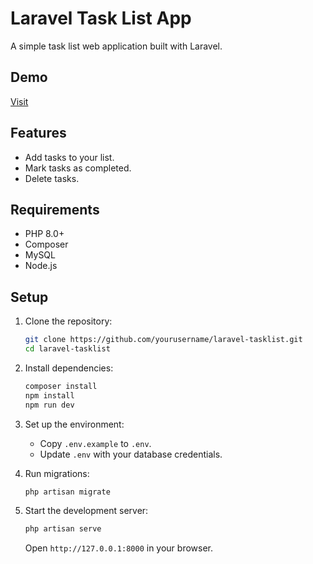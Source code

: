# Laravel Task List App

A simple task list web application built with Laravel.

## Demo
[Visit](https://task-list.dgjibrotech.com/)

## Features

- Add tasks to your list.
- Mark tasks as completed.
- Delete tasks.

## Requirements

- PHP 8.0+
- Composer
- MySQL
- Node.js

## Setup

1. Clone the repository:

   ```bash
   git clone https://github.com/yourusername/laravel-tasklist.git
   cd laravel-tasklist
   ```

2. Install dependencies:

   ```bash
   composer install
   npm install
   npm run dev
   ```

3. Set up the environment:

   - Copy `.env.example` to `.env`.
   - Update `.env` with your database credentials.

4. Run migrations:

   ```bash
   php artisan migrate
   ```

5. Start the development server:

   ```bash
   php artisan serve
   ```

   Open `http://127.0.0.1:8000` in your browser.

